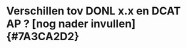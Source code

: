 # Verschillen tov DONL x.x en DCAT AP ?  [nog nader invullen]  {#7A3CA2D2}
<section data-include-format='markdown' data-include='134-Introductie_van_nieuwe_klassen_.md'></section>
<section data-include-format='markdown' data-include='137-Nieuwe_eigenschappen_DONL_2_tov_DONL_11.md'></section>
